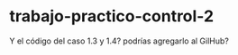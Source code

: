 # trabajo-practico-control-2
<p dir="ltr" style="text-align: left;">Y el código del caso 1.3 y 1.4? podrías agregarlo al GilHub?</p>
